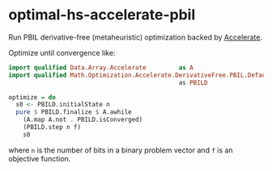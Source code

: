 # optimal-hs-accelerate-pbil

Run PBIL derivative-free (metaheuristic) optimization
backed by [Accelerate](https://github.com/AccelerateHS/accelerate).

Optimize until convergence like:
```haskell
import qualified Data.Array.Accelerate         as A
import qualified Math.Optimization.Accelerate.DerivativeFree.PBIL.Default
                                               as PBILD

optimize = do
  s0 <- PBILD.initialState n
  pure $ PBILD.finalize $ A.awhile
    (A.map A.not . PBILD.isConverged)
    (PBILD.step n f)
    s0
```
where `n` is the number of bits in a binary problem vector
and `f` is an objective function.
